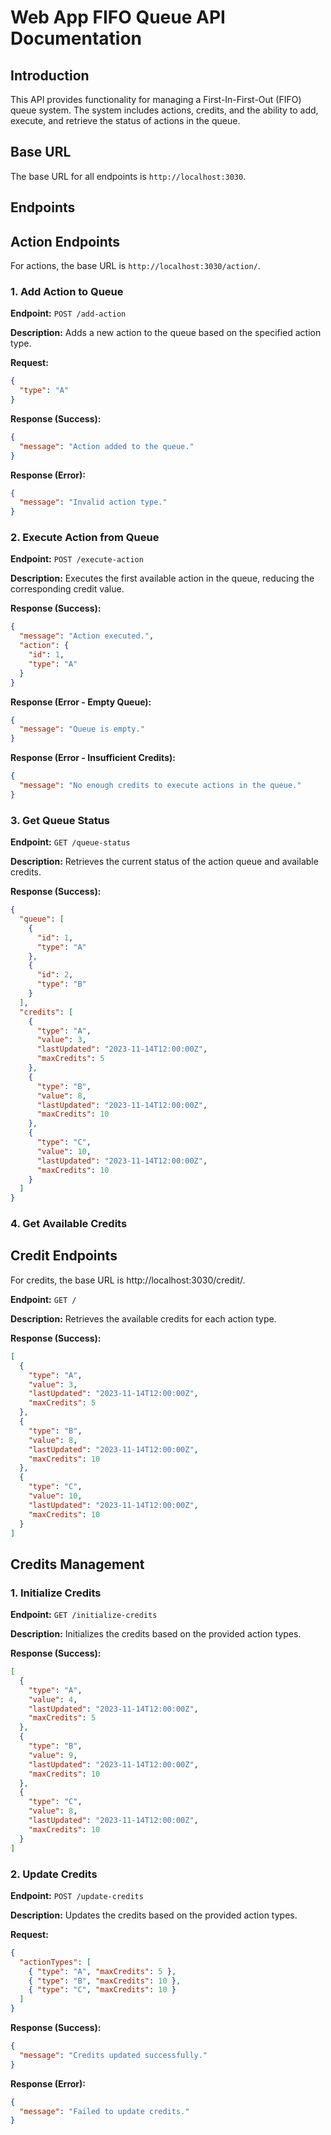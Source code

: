 # Web App FIFO Queue API Documentation

## Introduction

This API provides functionality for managing a First-In-First-Out (FIFO) queue system. The system includes actions, credits, and the ability to add, execute, and retrieve the status of actions in the queue.

## Base URL

The base URL for all endpoints is `http://localhost:3030`.

## Endpoints

## Action Endpoints

For actions, the base URL is `http://localhost:3030/action/`.

### 1. Add Action to Queue

**Endpoint:** `POST /add-action`

**Description:** Adds a new action to the queue based on the specified action type.

**Request:**

```json
{
  "type": "A"
}
```

**Response (Success):**

```json
{
  "message": "Action added to the queue."
}
```

**Response (Error):**

```json
{
  "message": "Invalid action type."
}
```

### 2. Execute Action from Queue

**Endpoint:** `POST /execute-action`

**Description:** Executes the first available action in the queue, reducing the corresponding credit value.

**Response (Success):**

```json
{
  "message": "Action executed.",
  "action": {
    "id": 1,
    "type": "A"
  }
}
```

**Response (Error - Empty Queue):**

```json
{
  "message": "Queue is empty."
}
```

**Response (Error - Insufficient Credits):**

```json
{
  "message": "No enough credits to execute actions in the queue."
}
```

### 3. Get Queue Status

**Endpoint:** `GET /queue-status`

**Description:** Retrieves the current status of the action queue and available credits.

**Response (Success):**

```json
{
  "queue": [
    {
      "id": 1,
      "type": "A"
    },
    {
      "id": 2,
      "type": "B"
    }
  ],
  "credits": [
    {
      "type": "A",
      "value": 3,
      "lastUpdated": "2023-11-14T12:00:00Z",
      "maxCredits": 5
    },
    {
      "type": "B",
      "value": 8,
      "lastUpdated": "2023-11-14T12:00:00Z",
      "maxCredits": 10
    },
    {
      "type": "C",
      "value": 10,
      "lastUpdated": "2023-11-14T12:00:00Z",
      "maxCredits": 10
    }
  ]
}
```

### 4. Get Available Credits

## Credit Endpoints
For credits, the base URL is http://localhost:3030/credit/.

**Endpoint:** `GET /`

**Description:** Retrieves the available credits for each action type.

**Response (Success):**

```json
[
  {
    "type": "A",
    "value": 3,
    "lastUpdated": "2023-11-14T12:00:00Z",
    "maxCredits": 5
  },
  {
    "type": "B",
    "value": 8,
    "lastUpdated": "2023-11-14T12:00:00Z",
    "maxCredits": 10
  },
  {
    "type": "C",
    "value": 10,
    "lastUpdated": "2023-11-14T12:00:00Z",
    "maxCredits": 10
  }
]
```

## Credits Management

### 1. Initialize Credits

**Endpoint:** `GET /initialize-credits`

**Description:** Initializes the credits based on the provided action types.

**Response (Success):**

```json
[
  {
    "type": "A",
    "value": 4,
    "lastUpdated": "2023-11-14T12:00:00Z",
    "maxCredits": 5
  },
  {
    "type": "B",
    "value": 9,
    "lastUpdated": "2023-11-14T12:00:00Z",
    "maxCredits": 10
  },
  {
    "type": "C",
    "value": 8,
    "lastUpdated": "2023-11-14T12:00:00Z",
    "maxCredits": 10
  }
]
```

### 2. Update Credits

**Endpoint:** `POST /update-credits`

**Description:** Updates the credits based on the provided action types.

**Request:**

```json
{
  "actionTypes": [
    { "type": "A", "maxCredits": 5 },
    { "type": "B", "maxCredits": 10 },
    { "type": "C", "maxCredits": 10 }
  ]
}
```

**Response (Success):**

```json
{
  "message": "Credits updated successfully."
}
```

**Response (Error):**

```json
{
  "message": "Failed to update credits."
}
```
